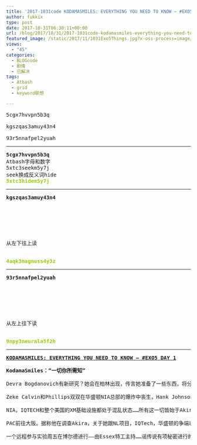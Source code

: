 ```yaml
---
title: '2017-1031code KODAMASMILES: EVERYTHING YOU NEED TO KNOW — #EXO5 DAY 1'
author: fukkix
type: post
date: 2017-10-31T06:30:11+00:00
url: /blog/2017/10/31/2017-1031code-kodamasmiles-everything-you-need-to-know-exo5-day-1/
featured_image: /static/2017/11/1031Exo5Things.jpg?x-oss-process=image/resize,m_fill,w_700,h_220
views:
  - "45"
categories:
  - BLOGcode
  - 剧情
  - 已解决
tags:
  - Atbash
  - grid
  - keyword联想

---
```

<pre>5cgx7hvvpn5b3q

kgszqas3amuy43n4

93r5nnafpel2yuah
<!--more--></pre>

* * *

<pre><strong>5cgx7hvvpn5b3q
</strong>Atbash字母和数字
5xtc3seekm5y7j
seek换成反义词hide
<span style="color: #99cc00;"><strong>5xtc3hidem5y7j</strong></span></pre>

* * *

<pre><strong>kgszqas3amuy43n4
</strong>


<table border="0" cellpading="0" cellspacing="0"   >
  
  	
  
</table>

从左下往上读


<span style="color: #99cc00;"><strong>4aqk3magnuss4y3z</strong></span></pre>

* * *

<pre><strong>93r5nnafpel2yuah
</strong>


<table border="0" cellpading="0" cellspacing="0"   >
  
  	
  
</table>

从左上往下读

<strong>
</strong><span style="color: #99cc00;"><strong>9npy3neurala5f2h</strong></span></pre>

* * *

<pre><strong><a href="http://investigate.ingress.com/2017/10/31/kodamasmiles-everything-you-need-to-know-exo5-day-1/">KODAMASMILES: EVERYTHING YOU NEED TO KNOW — #EXO5 DAY 1

</a>KodamaSmiles：“一切你所需知”
</strong>
Devra Bogdanovich有新研究？她会在柏林出现，传言她准备了一些东西，将分享给11月4日EXO异常的获胜方。

Zeke Calvin和Phillips双双在华盛顿NIA总部的爆炸中丧生，Hank Johnson正前往休斯顿，那有NIA的另一个总部……是巧合？

NIA，IQTECH和整个美国的XM基础设施都处于混乱状态……所有这一切皆始于Akira开始接管November Lima项目。只是糟糕的时代恰好来临？还是……？

PAC前往大阪。据称他在调查Akira，关于她跟NL项目，IQTech，华盛顿的争端以及外星研究计划。

一个远程参与实验周五在博尔德进行——由Essex特工主持……谣传说有项秘密进行的危险EXO研究——他们会在RPE中发现什么？</pre>